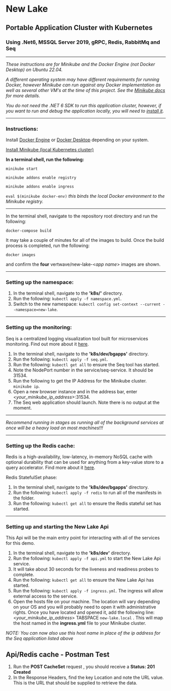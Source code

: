 # New Lake
## Portable Application Cluster with Kubernetes
### Using .Net6, MSSQL Server 2019, gRPC, Redis, RabbitMq and Seq
---
*These instructions are for Minikube and the Docker Engine (not Docker Desktop) on Ubuntu 22.04.*

*A different operating system may have different requirements for running Docker, however Minikube can run against any Docker implementation as well as several other VM's at the time of this project. See the [Minikube docs](https://minikube.sigs.k8s.io/docs/) for more details.*

*You do not need the .NET 6 SDK to run this application cluster, however, if you want to run and debug the application locally, you will need to [install it](https://dotnet.microsoft.com/en-us/download/dotnet/6.0).*

---
### Instructions:
Install [Docker Engine](https://docs.docker.com/engine/) or [Docker Desktop](https://www.docker.com/products/docker-desktop/) depending on your system.

[Install Minikube (local Kubernetes cluster)](https://minikube.sigs.k8s.io/docs/start/)

**In a terminal shell, run the following:**

`minikube start`

`minikube addons enable registry`

`minikube addons enable ingress`

`eval $(minikube docker-env)` *this binds the local Docker environment to the Minikube registry.*

---

In the terminal shell, navigate to the repository root directory and run the following:

`docker-compose build`

It may take a couple of minutes for all of the images to build. Once the build process is completed, run the following:

`docker images`

and confirm the **four** vertwave/new-lake-<*app name*> images are shown.

---
### Setting up the namespace:
1. In the terminal shell, navigate to the **'k8s/'** directory.
2. Run the following: `kubectl apply -f namespace.yml`.
3. Switch to the new namespace: `kubectl config set-context --current --namespace=new-lake`.
---
### Setting up the monitoring:
Seq is a centralized logging visualization tool built for microservices monitoring. Find out more about it [here](https://datalust.co/seq).

1. In the terminal shell, navigate to the **'k8s/dev/bgapps'** directory.
2. Run the following: `kubectl apply -f seq.yml`.
3. Run the following: `kubectl get all` to ensure the Seq tool has started.
4. Note the NodePort number in the service/seq-service. It should be 31534.
5. Run the following to get the IP Address for the Minikube cluster. `minikube ip`.
6. Open a new browser instance and in the address bar, enter <*your_minikube_ip_address*>:31534.
7. The Seq web application should launch. Note there is no output at the moment.   
---
*Recommend running in stages as running all of the background services at once will be a heavy load on most machines!!!*

---
### Setting up the Redis cache:
Redis is a high-availability, low-latency, in-memory NoSQL cache with optional durability that can be used for anything from a key-value store to a query accelerator. Find more about it [here](https://redis.io/).

Redis StatefulSet phase:
1. In the terminal shell, navigate to the **'k8s/dev/bgapps'** directory.
2. Run the following: `kubectl apply -f redis` to run all of the manifests in the folder.
3. Run the following: `kubectl get all` to ensure the Redis stateful set has started.

---
### Setting up and starting the New Lake Api
This Api will be the main entry point for interacting with all of the services for this demo.
1. In the terminal shell, navigate to the **'k8s/dev'** directory.
2. Run the following: `kubectl apply -f api.yml` to start the New Lake Api service.
3. It will take about 30 seconds for the liveness and readiness probes to complete.
4. Run the following: `kubectl get all` to ensure the New Lake Api has started.
5. Run the following: `kubectl apply -f ingress.yml`. The ingress will allow external access to the service.
6. Open the hosts file on your machine. The location will vary depending on your OS and you will probably need to open it with administrative rights. Once you have located and opened it, add the following line: <*your_minikube_ip_address*> TABSPACE `new-lake.local` . This will map the host named in the **ingress.yml** file to your Minikube cluster.

*NOTE: You can now also use this host name in place of the ip address for the Seq application listed above*

## Api/Redis cache - Postman Test

1. Run the **POST CacheSet** request , you should receive a **Status: 201 Created**
2. In the Response Headers, find the key Location and note the URL value. This is the URL that should be supplied to retrieve the data.

